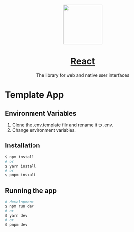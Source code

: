<p align="center">
  <a href="https://es.react.dev/">
    <img src="https://ipaginaweb.com/wp-content/uploads/react-300x300.png" height="128">
    <h1 align="center">React</h1>
  </a>
</p>

<p align="center">The library for web and native user interfaces</p>

# Template App

## Environment Variables
1. Clone the .env.template file and rename it to .env.
2. Change environment variables.

## Installation

```bash
$ npm install
# or
$ yarn install
# or
$ pnpm install
```

## Running the app

```bash
# development
$ npm run dev
# or
$ yarn dev
# or
$ pnpm dev
```